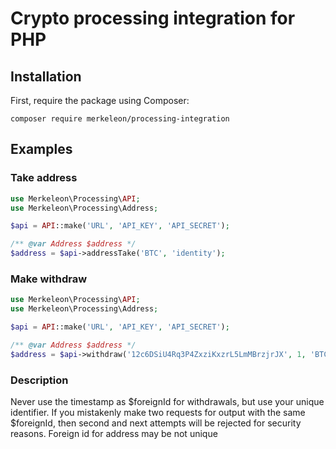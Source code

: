 # Crypto processing integration for PHP

## Installation
First, require the package using Composer:

`composer require merkeleon/processing-integration`

## Examples

### Take address

```php
use Merkeleon\Processing\API;
use Merkeleon\Processing\Address;

$api = API::make('URL', 'API_KEY', 'API_SECRET');

/** @var Address $address */
$address = $api->addressTake('BTC', 'identity');
```


### Make withdraw

```php
use Merkeleon\Processing\API;
use Merkeleon\Processing\Address;

$api = API::make('URL', 'API_KEY', 'API_SECRET');

/** @var Address $address */
$address = $api->withdraw('12c6DSiU4Rq3P4ZxziKxzrL5LmMBrzjrJX', 1, 'BTC', 'unique-identity-for-withdrawal', null);
```

### Description

Never use the timestamp as $foreignId for withdrawals, but use your unique identifier. If you mistakenly make two requests for output with the same $foreignId, then second and next attempts will be rejected for security reasons.
Foreign id for address may be not unique